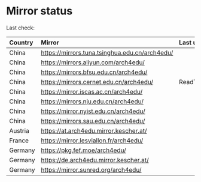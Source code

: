 <script src="./time.js"></script>
# Mirror status
Last check: <script type="text/javascript">localize(1747895731.2911396);</script>

|Country|Mirror|Last update|
|:------|:-----|:----------|
|China|https://mirrors.tuna.tsinghua.edu.cn/arch4edu/|<script type="text/javascript">localize(1747853321);</script>|
|China|https://mirrors.aliyun.com/arch4edu/|<script type="text/javascript">localize(1747853321);</script>|
|China|https://mirrors.bfsu.edu.cn/arch4edu/|<script type="text/javascript">localize(1747853321);</script>|
|China|https://mirrors.cernet.edu.cn/arch4edu/|ReadTimeout|
|China|https://mirror.iscas.ac.cn/arch4edu/|<script type="text/javascript">localize(1747853321);</script>|
|China|https://mirrors.nju.edu.cn/arch4edu/|<script type="text/javascript">localize(1747809969);</script>|
|China|https://mirror.nyist.edu.cn/arch4edu/|<script type="text/javascript">localize(1747853321);</script>|
|China|https://mirrors.sau.edu.cn/arch4edu/|<script type="text/javascript">localize(1731653531);</script>|
|Austria|https://at.arch4edu.mirror.kescher.at/|<script type="text/javascript">localize(1747853321);</script>|
|France|https://mirror.lesviallon.fr/arch4edu/|<script type="text/javascript">localize(1747853321);</script>|
|Germany|https://pkg.fef.moe/arch4edu/|<script type="text/javascript">localize(1747853321);</script>|
|Germany|https://de.arch4edu.mirror.kescher.at/|<script type="text/javascript">localize(1747853321);</script>|
|Germany|https://mirror.sunred.org/arch4edu/|<script type="text/javascript">localize(1747853321);</script>|

<script src="./tablefilter/tablefilter.js"></script>
<script src="./table.js"></script>